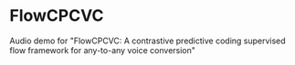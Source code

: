 # FlowCPCVC
Audio demo for "FlowCPCVC: A contrastive predictive coding supervised flow framework for any-to-any voice conversion"
